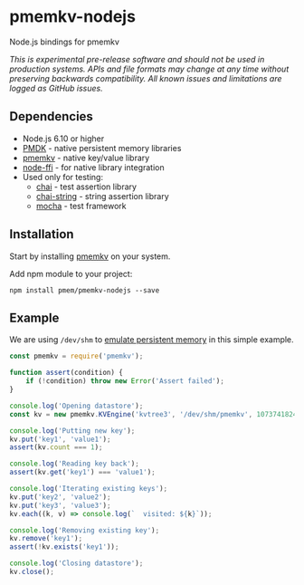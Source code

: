 # pmemkv-nodejs
Node.js bindings for pmemkv

*This is experimental pre-release software and should not be used in
production systems. APIs and file formats may change at any time without
preserving backwards compatibility. All known issues and limitations
are logged as GitHub issues.*

## Dependencies

* Node.js 6.10 or higher
* [PMDK](https://github.com/pmem/pmdk) - native persistent memory libraries
* [pmemkv](https://github.com/pmem/pmemkv) - native key/value library
* [node-ffi](https://github.com/node-ffi/node-ffi) - for native library integration
* Used only for testing:
  * [chai](https://github.com/chaijs/chai) - test assertion library
  * [chai-string](https://github.com/onechiporenko/chai-string) - string assertion library
  * [mocha](https://github.com/mochajs/mocha) - test framework

## Installation

Start by installing [pmemkv](https://github.com/pmem/pmemkv/blob/master/INSTALLING.md) on your system.

Add npm module to your project:

```
npm install pmem/pmemkv-nodejs --save
```

## Example

We are using `/dev/shm` to
[emulate persistent memory](http://pmem.io/2016/02/22/pm-emulation.html)
in this simple example.

```js
const pmemkv = require('pmemkv');

function assert(condition) {
    if (!condition) throw new Error('Assert failed');
}

console.log('Opening datastore');
const kv = new pmemkv.KVEngine('kvtree3', '/dev/shm/pmemkv', 1073741824);  // 1 GB pool

console.log('Putting new key');
kv.put('key1', 'value1');
assert(kv.count === 1);

console.log('Reading key back');
assert(kv.get('key1') === 'value1');

console.log('Iterating existing keys');
kv.put('key2', 'value2');
kv.put('key3', 'value3');
kv.each((k, v) => console.log(`  visited: ${k}`));

console.log('Removing existing key');
kv.remove('key1');
assert(!kv.exists('key1'));

console.log('Closing datastore');
kv.close();
```
